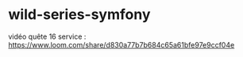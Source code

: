# wild-series-symfony
vidéo quête 16 service : https://www.loom.com/share/d830a77b7b684c65a61bfe97e9ccf04e
